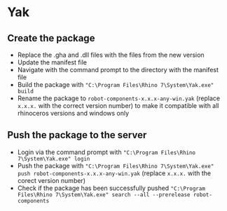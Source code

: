 # Yak

## Create the package

- Replace the .gha and .dll files with the files from the new version
- Update the manifest file
- Navigate with the command prompt to the directory with the manifest file
- Build the package with `"C:\Program Files\Rhino 7\System\Yak.exe" build`
- Rename the package to `robot-components-x.x.x-any-win.yak` (replace `x.x.x.` with the correct version number) to make it compatible with all rhinoceros versions and windows only

## Push the package to the server

- Login via the command prompt with `"C:\Program Files\Rhino 7\System\Yak.exe" login`
- Push the package with `"C:\Program Files\Rhino 7\System\Yak.exe" push robot-components-x.x.x-any-win.yak` (replace `x.x.x.` with the corect version number)
- Check if the package has been successfully pushed `"C:\Program Files\Rhino 7\System\Yak.exe" search --all --prerelease robot-components`